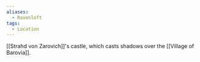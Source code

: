 ```yaml
---
aliases:
  - Ravenloft
tags:
  - Location
---
```

[[Strahd von Zarovich]]'s castle, which casts shadows over the [[Village of Barovia]].